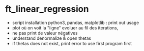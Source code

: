 # ft_linear_regression
- script installation python3, pandas, matplotlib : print out usage
- plot où on voit la "ligne" evoluer au fil des iterations, 
- ne pas print de valeur négatives
- understand denormalize & open thetas
- if thetas does not exist, print error to use first program first
